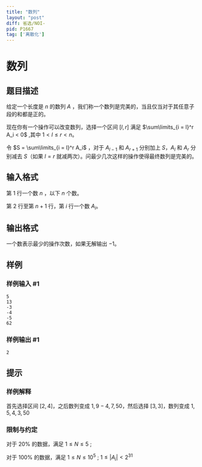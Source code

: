 ```yaml
---
title: "数列"
layout: "post"
diff: 省选/NOI-
pid: P1667
tag: ['离散化']
---
```

# 数列
## 题目描述

给定一个长度是 $n$ 的数列 $A$ ，我们称一个数列是完美的，当且仅当对于其任意子段的和都是正的。

现在你有一个操作可以改变数列，选择一个区间 $[l,r]$ 满足 $\sum\limits_{i = l}^r A_i < 0$ ,其中 $1 < l \le r < n$。

令 $S = \sum\limits_{i = l}^r A_i$ ，对于 $A_{l - 1}$ 和 $A_{r + 1}$ 分别加上 $S$，$A_l$ 和 $A_r$ 分别减去 $S$（如果 $l = r$ 就减两次）。问最少几次这样的操作使得最终数列是完美的。
## 输入格式

第 $1$ 行一个数 $n$ ，以下 $n$ 个数。

第 $2$ 行至第 $n + 1$ 行，第 $i$ 行一个数 $A_i$。
## 输出格式

一个数表示最少的操作次数，如果无解输出 $-1$。
## 样例

### 样例输入 #1
```
5
13
-3 
-4
-5
62
```
### 样例输出 #1
```
2
```
## 提示

### 样例解释

首先选择区间 $[2,4]$，之后数列变成 $1,9-4,7,50$，然后选择 $[3,3]$，数列变成 $1,5,4,3,50$

### 限制与约定

对于 $20\%$ 的数据，满足 $1 \le N \le 5$ ;

对于 $100\%$ 的数据，满足 $1 \le N \le 10^5$ ;  $1 \le |A_i| < 2^{31}$
